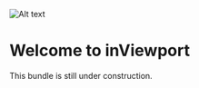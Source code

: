 ![Alt text](src/Resources/public/logo.png?raw=true "logo")


# Welcome to inViewport
This bundle is still under construction.
